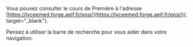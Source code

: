 
Vous pouvez consulter le cours de Première à l'adresse [https://lyceemed.forge.aeif.fr/pnsi/](https://lyceemed.forge.aeif.fr/pnsi/){. target="_blank"}.


Pensez à utiliser la barre de recherche pour vous aider dans votre navigation.
